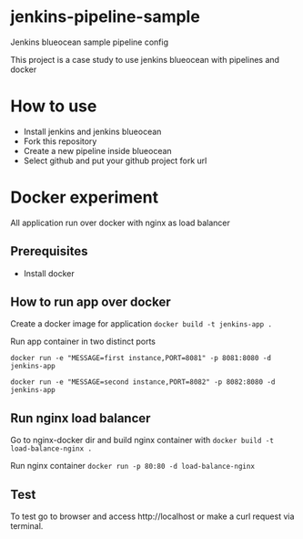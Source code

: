 # jenkins-pipeline-sample
Jenkins blueocean sample pipeline config

This project is a case study to use jenkins blueocean with pipelines and docker

# How to use
- Install jenkins and jenkins blueocean
- Fork this repository
- Create a new pipeline inside blueocean
- Select github and put your github project fork url

# Docker experiment
All application run over docker with nginx as load balancer

## Prerequisites
- Install docker

## How to run app over docker
Create a docker image for application ```docker build -t jenkins-app .```

Run app container in two distinct ports

``` docker run -e "MESSAGE=first instance,PORT=8081" -p 8081:8080 -d jenkins-app ```

``` docker run -e "MESSAGE=second instance,PORT=8082" -p 8082:8080 -d jenkins-app ```

## Run nginx load balancer

Go to nginx-docker dir and build nginx container with ```docker build -t load-balance-nginx .```

Run nginx container ```docker run -p 80:80 -d load-balance-nginx ```

## Test
To test go to browser and access http://localhost  or make a curl request via terminal.
